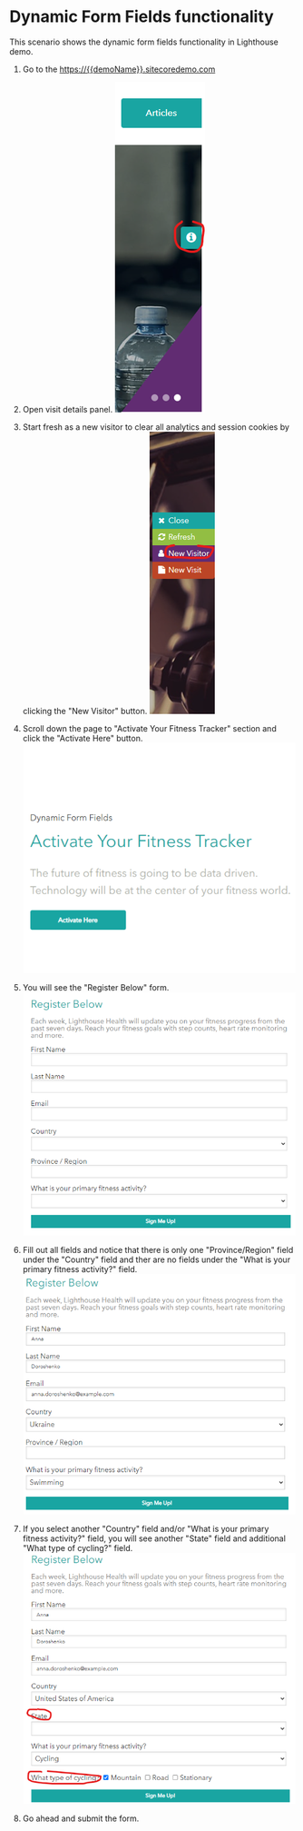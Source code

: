 # Dynamic Form Fields functionality

This scenario shows the dynamic form fields functionality in Lighthouse demo.

1. Go to the <https://{{demoName}}.sitecoredemo.com>

1. Open visit details panel.
![](./media/image2.png)

1. Start fresh as a new visitor to clear all analytics and session cookies by clicking the "New Visitor" button.
![](./media/image3.png)

1. Scroll down the page to "Activate Your Fitness Tracker" section and click the "Activate Here" button.
![](./media/image4.png)

1. You will see the "Register Below" form.
![](./media/image5.png)

1. Fill out all fields and notice that there is only one "Province/Region" field under the "Country" field and ther are no fields under the "What is your primary fitness activity?" field.
![](./media/image6.png)

1. If you select another "Country" field and/or "What is your primary fitness activity?" field, you will see another "State" field and additional "What type of cycling?" field.
![](./media/image7.png)

1. Go ahead and submit the form.
